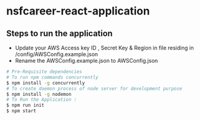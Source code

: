 # nsfcareer-react-application
## Steps to run the application
 - Update your AWS Access key ID , Secret Key & Region in file residing in /config/AWSConfig.example.json
 - Rename the AWSConfig.example.json to AWSConfig.json
```sh
# Pre-Requisite dependencies
# To run npm commands concurrently
$ npm install -g concurrently
# To create daemon process of node server for development purpose
$ npm install -g nodemon
# To Run the Application :
$ npm run init
$ npm start
```

